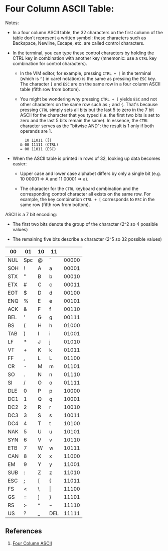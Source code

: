 # Four Column ASCII Table:

Notes:

* In a four column ASCII table, the 32 characters on the first column of the table don't represent a written symbol: these characters such as Backspace, Newline, Escape, etc. are called control characters.

* In the terminal, you can type these control characters by holding the CTRL key in combination with another key (mnemonic: use a `CTRL` key combination for control characters).

    * In the VIM editor, for example, pressing `CTRL + [` in the terminal (which is `^[` in caret notation) is the same as pressing the `ESC` key. The character `[` and `ESC` are on the same row in a four column ASCII table (fifth row from bottom).

    * You might be wondering why pressing `CTRL + [` yields `ESC` and not other characters on the same row such as `;` and `{`. That's because pressing `CTRL` simply sets all bits but the last 5 to zero in the 7 bit ASCII for the character that you typed (i.e. the first two bits is set to zero and the last 5 bits remain the same). In essence, the `CTRL` character serves as the "bitwise AND": the result is 1 only if both operands are 1.

        ```
          10 11011 ([)
        & 00 11111 (CTRL)
        = 00 11011 (ESC)
        ```

* When the ASCII table is printed in rows of 32, looking up data becomes easier:

    * Upper case and lower case alphabet differs by only a single bit (e.g. 10 00001 => A and 11 00001 => a).

    * The character for the `CTRL` keyboard combination and the corresponding control character all exists on the same row. For example, the key combination `CTRL + [` corresponds to `ESC` in the same row (fifth row from bottom).

ASCII is a 7 bit encoding:

* The first two bits denote the group of the character (2^2 so 4 possible values)

* The remaining five bits describe a character (2^5 so 32 possible values)

| 00 | 01 | 10 | 11 |    |
| --- | --- | --- | --- | --- |
| NUL | Spc | @ | ` | 00000 |
| SOH | ! | A | a | 00001 |
| STX | " | B | b | 00010 |
| ETX | # | C | c | 00011 |
| EOT | $ | D | d | 00100 |
| ENQ | % | E | e | 00101 |
| ACK | & | F | f | 00110 |
| BEL | ' | G | g | 00111 |
| BS | ( | H | h | 01000 |
| TAB | ) | I | i | 01001 |
| LF | * | J | j | 01010 |
| VT | + | K | k | 01011 |
| FF | , | L | L | 01100 |
| CR | - | M | m | 01101 |
| SO | . | N | n | 01110 |
| SI | / | O | o | 01111 |
| DLE | 0 | P | p | 10000 |
| DC1 | 1 | Q | q | 10001 |
| DC2 | 2 | R | r | 10010 |
| DC3 | 3 | S | s | 10011 |
| DC4 | 4 | T | t | 10100 |
| NAK | 5 | U | u | 10101 |
| SYN | 6 | V | v | 10110 |
| ETB | 7 | W | w | 10111 |
| CAN | 8 | X | x | 11000 |
| EM | 9 | Y | y | 11001 |
| SUB |: |Z | z | 11010 |
| ESC | ; | [ | { | 11011 |
| FS | < | \ | \| | 11100 |
| GS | = | ] | } | 11101 |
| RS | > | ^ | ~ | 11110 |
| US | ? | _ | DEL | 11111 |

## References

1. [Four Column ASCII](https://garbagecollected.org/2017/01/31/four-column-ascii/)